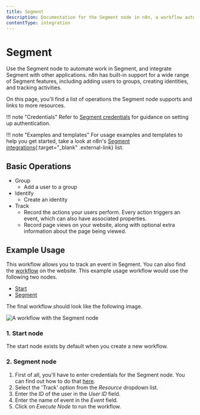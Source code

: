 ```yaml
---
title: Segment
description: Documentation for the Segment node in n8n, a workflow automation platform. Includes details of operations and configuration, and links to examples and credentials information.
contentType: integration
---
```


# Segment

Use the Segment node to automate work in Segment, and integrate Segment with other applications. n8n has built-in support for a wide range of Segment features, including adding users to groups, creating identities, and tracking activities. 

On this page, you'll find a list of operations the Segment node supports and links to more resources.

!!! note "Credentials"
    Refer to [Segment credentials](/integrations/builtin/credentials/segment/) for guidance on setting up authentication. 

!!! note "Examples and templates"
    For usage examples and templates to help you get started, take a look at n8n's [Segment integrations](https://n8n.io/integrations/segment/){:target="_blank" .external-link} list.


## Basic Operations

* Group
    * Add a user to a group
* Identify
    * Create an identity
* Track
    * Record the actions your users perform. Every action triggers an event, which can also have associated properties.
    * Record page views on your website, along with optional extra information about the page being viewed.

## Example Usage

This workflow allows you to track an event in Segment. You can also find the [workflow](https://n8n.io/workflows/495) on the website. This example usage workflow would use the following two nodes.
- [Start](/integrations/builtin/core-nodes/n8n-nodes-base.start/)
- [Segment]()

The final workflow should look like the following image.

![A workflow with the Segment node](/_images/integrations/builtin/app-nodes/segment/workflow.png)

### 1. Start node

The start node exists by default when you create a new workflow.

### 2. Segment node

1. First of all, you'll have to enter credentials for the Segment node. You can find out how to do that [here](/integrations/builtin/credentials/segment/).
2. Select the 'Track' option from the *Resource* dropdown list.
3. Enter the ID of the user in the *User ID* field.
4. Enter the name of event in the *Event* field.
5. Click on *Execute Node* to run the workflow.

